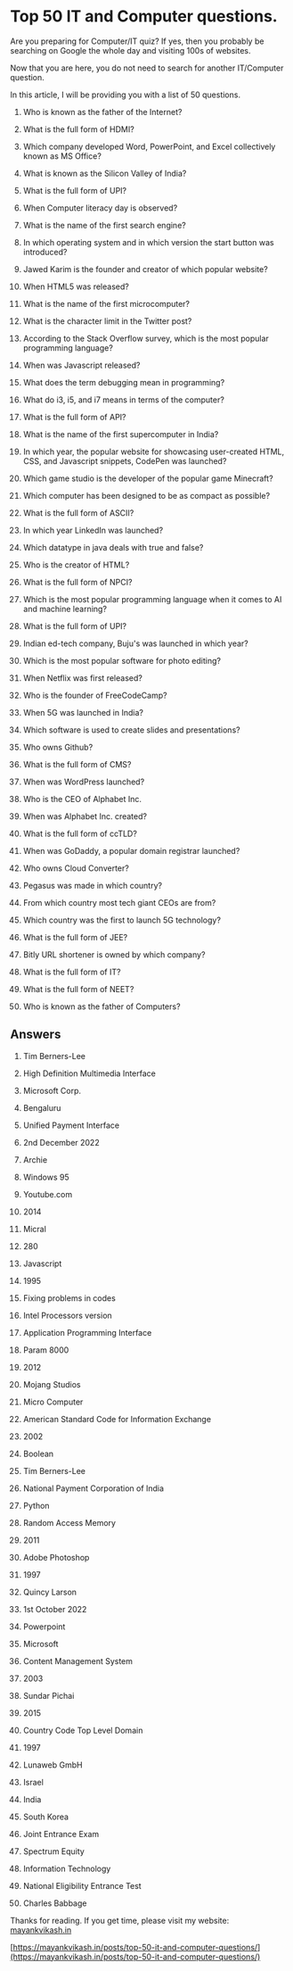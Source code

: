 # Top 50 IT and Computer questions.

Are you preparing for Computer/IT quiz? 
If yes, then you probably be searching on Google the whole day and visiting 100s of websites. 

Now that you are here, you do not need to search for another IT/Computer question.
 
In this article, I will be providing you with a list of 50 questions.


1. Who is known as the father of the Internet?


2. What is the full form of HDMI?


3. Which company developed Word, PowerPoint, and Excel collectively known as MS Office?

4. What is known as the Silicon Valley of India?

5. What is the full form of UPI?

6. When Computer literacy day is observed?

7. What is the name of the first search engine?

8. In which operating system and in which version the start button was introduced?

9. Jawed Karim is the founder and creator of which popular website?

10. When HTML5 was released?

11. What is the name of the first microcomputer?

12. What is the character limit in the Twitter post?

13. According to the Stack Overflow survey, which is the most popular programming language?

14. When was Javascript released?

15. What does the term debugging mean in programming?

16. What do i3, i5, and i7 means in terms of the computer?

17. What is the full form of API?

18. What is the name of the first supercomputer in India?

19. In which year, the popular website for showcasing user-created HTML, CSS, and Javascript snippets, CodePen was launched?

20. Which game studio is the developer of the popular game Minecraft?

21. Which computer has been designed to be as compact as possible?

22. What is the full form of ASCII?

23. In which year LinkedIn was launched?

24. Which datatype in java deals with true and false?

25. Who is the creator of HTML?

26. What is the full form of NPCI?

27. Which is the most popular programming language when it comes to AI and machine learning?

28. What is the full form of UPI?

29. Indian ed-tech company, Buju's was launched in which year?

30. Which is the most popular software for photo editing?

31. When Netflix was first released?

32. Who is the founder of FreeCodeCamp?

33. When 5G was launched in India?

34. Which software is used to create slides and presentations?

35. Who owns Github?

36. What is the full form of CMS?

37. When was WordPress launched?

38. Who is the CEO of Alphabet Inc.

39. When was Alphabet Inc. created?

40. What is the full form of ccTLD?

41. When was GoDaddy, a popular domain registrar launched?

42. Who owns Cloud Converter?

43. Pegasus was made in which country?

44. From which country most tech giant CEOs are from?

45. Which country was the first to launch 5G technology?

46. What is the full form of JEE?

47. Bitly URL shortener is owned by which company?

48. What is the full form of IT?

49. What is the full form of NEET?

50. Who is known as the father of Computers?

## Answers

1. Tim Berners-Lee

2. High Definition Multimedia Interface

3. Microsoft Corp. 

4. Bengaluru

5. Unified Payment Interface

6. 2nd December 2022

7. Archie

8. Windows 95

9. Youtube.com

10. 2014

11. Micral

12. 280

13. Javascript

14. 1995

15. Fixing problems in codes

16. Intel Processors version

17. Application Programming Interface

18. Param 8000

19. 2012

20. Mojang Studios

21. Micro Computer

22. American Standard Code for Information Exchange

23. 2002

24. Boolean

25. Tim Berners-Lee

26. National Payment Corporation of India

27. Python

28. Random Access Memory

29. 2011

30. Adobe Photoshop

31. 1997

32. Quincy Larson

33. 1st October 2022

34. Powerpoint

35. Microsoft

36. Content Management System

37. 2003

38. Sundar Pichai

39. 2015

40. Country Code Top Level Domain

41. 1997

42. Lunaweb GmbH

43. Israel

44. India

45. South Korea

46. Joint Entrance Exam

47. Spectrum Equity

48. Information Technology

49. National Eligibility Entrance Test

50. Charles Babbage

Thanks for reading. If you get time, please visit my website: [mayankvikash.in](https://mayankvikash.in/)

[https://mayankvikash.in/posts/top-50-it-and-computer-questions/](https://mayankvikash.in/posts/top-50-it-and-computer-questions/)





